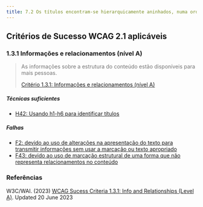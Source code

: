 ```yaml
---
title: 7.2 Os títulos encontram-se hierarquicamente aninhados, numa ordem de leitura apropriada e ao alcance das tecnologias de apoio
---
```


## Critérios de Sucesso WCAG 2.1 aplicáveis

### 1.3.1 Informações e relacionamentos (nível A)

><font color="#757575">As informações sobre a estrutura do conteúdo estão disponíveis para mais pessoas.</font>
>
> [Critério 1.3.1: Informações e relacionamentos (nível A)](https://www.w3.org/WAI/WCAG21/Understanding/info-and-relationships.html)
>

##### Técnicas suficientes

- [H42: Usando h1-h6 para identificar títulos](/tecnicas-procedimentos-de-teste/H42.md)


##### Falhas

- [F2: devido ao uso de alterações na apresentação do texto para transmitir informações sem usar a marcação ou texto apropriado](/falhas/F2.md)
- [F43: devido ao uso de marcação estrutural de uma forma que não representa relacionamentos no conteúdo](/falhas/F43.md)



### Referências

W3C/WAI. (2023) [WCAG Sucess Criteria 1.3.1: Info and Relationships (Level A)](https://www.w3.org/WAI/WCAG21/Understanding/info-and-relationships). Updated 20 June 2023
